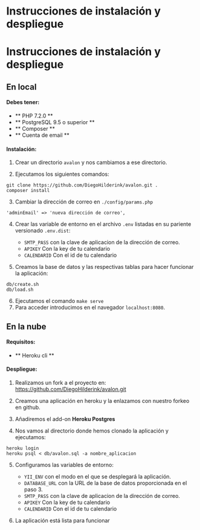 # Instrucciones de instalación y despliegue

# Instrucciones de instalación y despliegue

## En local

#### Debes tener:
- ** PHP 7.2.0 **
- ** PostgreSQL 9.5 o superior **
- ** Composer **
- ** Cuenta de email **

#### Instalación:

1. Crear un directorio `avalon` y nos cambiamos a ese directorio.

2. Ejecutamos los siguientes comandos:
```
git clone https://github.com/DiegoHilderink/avalon.git .
composer install
```
3. Cambiar la dirección de correo en `./config/params.php`
```
'adminEmail' => 'nueva dirección de correo',
```
4. Crear las variable de entorno en el archivo `.env` listadas en su pariente versionado `.env.dist`:
    * `SMTP_PASS` con la clave de aplicacion de la dirección de correo.
    * `APIKEY` Con la key de tu calendario
    * `CALENDARID` Con el id de tu calendario

5. Creamos la base de datos y las respectivas tablas para hacer funcionar la aplicación:
```
db/create.sh
db/load.sh
```
6. Ejecutamos el comando `make serve`
7. Para acceder introducimos en el navegador `localhost:8080`.

## En la nube

#### Requisitos:
- ** Heroku cli **

#### Despliegue:

1.  Realizamos un fork a el proyecto en: https://github.com/DiegoHilderink/avalon.git

2.  Creamos una aplicación en heroku y la enlazamos con nuestro forkeo en github.

3. Añadiremos el add-on **Heroku Postgres**

4.  Nos vamos al directorio donde hemos clonado la aplicación y ejecutamos:
```
heroku login
heroku psql < db/avalon.sql -a nombre_aplicacion
```
5.  Configuramos las variables de entorno:
    * `YII_ENV` con el modo en el que se desplegará la aplicación.
    * `DATABASE_URL` con la URL de la base de datos proporcionada en el paso 3.
    * `SMTP_PASS` con la clave de aplicacion de la dirección de correo.
    * `APIKEY` Con la key de tu calendario
    * `CALENDARID` Con el id de tu calendario

6. La aplicación está lista para funcionar
